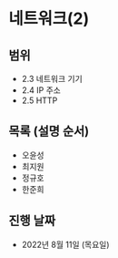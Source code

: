 # 네트워크(2)

## 범위

- 2.3 네트워크 기기
- 2.4 IP 주소
- 2.5 HTTP

## 목록 (설명 순서)
- 오윤성
- 최지원
- 정규호
- 한준희

## 진행 날짜

- 2022년 8월 11일 (목요일)

